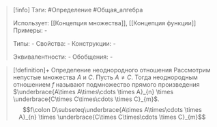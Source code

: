 > [!info]
> Тэги: #Определение #Общая_алгебра 
> 
> Использует: [[Концепция множества]], [[Концепция функции]]
> Примеры: *-*
> 
> Типы: *-*
> Свойства: *-*
> Конструкции: *-*
> 
> Эквивалентности: *-*
> Обобщения: *-*

> [!definition]+ Определение неоднородного отношения
> Рассмотрим непустые множества $A$ и $C$. Пусть $A \not= C$. Тогда неоднородным отношением $f$ называют подмножество прямого произведения $\underbrace{A\times A\times\cdots \times A}_{n} \times \underbrace{C\times C\times\cdots \times C}_{m}$. 
> $$f\colon D\subseteq\underbrace{A\times A\times\cdots \times A}_{n} \times \underbrace{C\times C\times\cdots \times C}_{m}$$